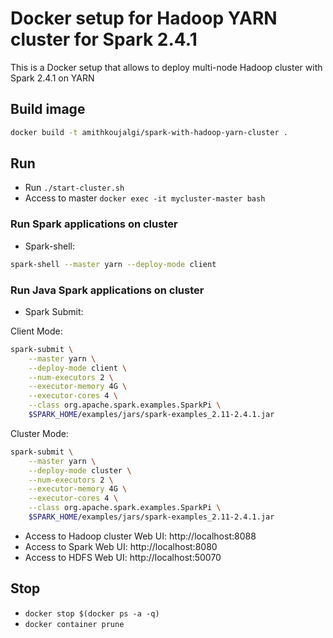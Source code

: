 # Docker setup for Hadoop YARN cluster for Spark 2.4.1

This is a Docker setup that allows to deploy multi-node Hadoop cluster with Spark 2.4.1 on YARN

## Build image

```bash
docker build -t amithkoujalgi/spark-with-hadoop-yarn-cluster .
```

## Run  
- Run `./start-cluster.sh`
- Access to master `docker exec -it mycluster-master bash`

### Run Spark applications on cluster
- Spark-shell: 

```bash
spark-shell --master yarn --deploy-mode client
```

### Run Java Spark applications on cluster

- Spark Submit: 

Client Mode:

```bash
spark-submit \
    --master yarn \
    --deploy-mode client \
    --num-executors 2 \
    --executor-memory 4G \
    --executor-cores 4 \
    --class org.apache.spark.examples.SparkPi \
    $SPARK_HOME/examples/jars/spark-examples_2.11-2.4.1.jar
```

Cluster Mode:

```bash
spark-submit \
    --master yarn \
    --deploy-mode cluster \
    --num-executors 2 \
    --executor-memory 4G \
    --executor-cores 4 \
    --class org.apache.spark.examples.SparkPi \
    $SPARK_HOME/examples/jars/spark-examples_2.11-2.4.1.jar
```

- Access to Hadoop cluster Web UI: http://localhost:8088
- Access to Spark Web UI: http://localhost:8080
- Access to HDFS Web UI: http://localhost:50070
  
## Stop 
- `docker stop $(docker ps -a -q)`
- `docker container prune`